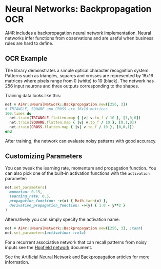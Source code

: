 # Neural Networks: Backpropagation OCR

AI4R includes a backpropagation neural network implementation. Neural networks infer functions from observations and are useful when business rules are hard to define.

## OCR Example

The library demonstrates a simple optical character recognition system. Patterns such as triangles, squares and crosses are represented by 16x16 matrices where pixels range from 0 (white) to 10 (black). The network has 256 input neurons and three outputs corresponding to the shapes.

Training data looks like this:

```ruby
net = Ai4r::NeuralNetwork::Backpropagation.new([256, 3])
# TRIANGLE, SQUARE and CROSS are 16x16 matrices
100.times do
  net.train(TRIANGLE.flatten.map { |v| v.to_f / 10 }, [1,0,0])
  net.train(SQUARE.flatten.map { |v| v.to_f / 10 }, [0,1,0])
  net.train(CROSS.flatten.map { |v| v.to_f / 10 }, [0,0,1])
end
```

After training, the network can evaluate noisy patterns with good accuracy.

## Customizing Parameters

You can tweak the learning rate, momentum and propagation function. You can also
pick one of the built-in activation functions with the `activation` parameter:

```ruby
net.set_parameters(
  momentum: 0.15,
  learning_rate: 0.5,
  propagation_function: ->(x) { Math.tanh(x) },
  derivative_propagation_function: ->(y) { 1.0 - y**2 }
)
```

Alternatively you can simply specify the activation name:

```ruby
net = Ai4r::NeuralNetwork::Backpropagation.new([256, 3], :tanh)
net.set_parameters(activation: :relu)
```

For a recurrent associative network that can recall patterns from noisy inputs see the [Hopfield network](hopfield_network.md) document.

See the [Artificial Neural Network](http://en.wikipedia.org/wiki/Artificial_neural_network) and [Backpropagation](http://en.wikipedia.org/wiki/Backpropagation) articles for more information.
